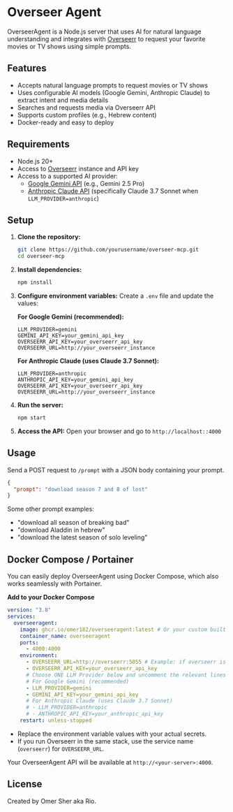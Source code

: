# Overseer Agent

OverseerAgent is a Node.js server that uses AI for natural language understanding and integrates with [Overseerr](https://overseerr.dev/) to request your favorite movies or TV shows using simple prompts.

## Features

- Accepts natural language prompts to request movies or TV shows
- Uses configurable AI models (Google Gemini, Anthropic Claude) to extract intent and media details
- Searches and requests media via Overseerr API
- Supports custom profiles (e.g., Hebrew content)
- Docker-ready and easy to deploy

## Requirements

- Node.js 20+
- Access to [Overseerr](https://overseerr.dev/) instance and API key
- Access to a supported AI provider:
  - [Google Gemini API](https://ai.google.dev/) (e.g., Gemini 2.5 Pro)
  - [Anthropic Claude API](https://docs.anthropic.com/claude/reference/getting-started) (specifically Claude 3.7 Sonnet when `LLM_PROVIDER=anthropic`)

## Setup

1. **Clone the repository:**
   ```sh
   git clone https://github.com/yourusername/overseer-mcp.git
   cd overseer-mcp
   ```
2. **Install dependencies:**
   ```sh
   npm install
   ```
3. **Configure environment variables:**
   Create a `.env` file and update the values:
   
   **For Google Gemini (recommended):**
   ```env
   LLM_PROVIDER=gemini
   GEMINI_API_KEY=your_gemini_api_key
   OVERSEERR_API_KEY=your_overseerr_api_key
   OVERSEERR_URL=http://your_overseerr_instance
   ```
   
   **For Anthropic Claude (uses Claude 3.7 Sonnet):**
   ```env
   LLM_PROVIDER=anthropic
   ANTHROPIC_API_KEY=your_gemini_api_key
   OVERSEERR_API_KEY=your_overseerr_api_key
   OVERSEERR_URL=http://your_overseerr_instance
   ```
4. **Run the server:**
   ```sh
   npm start
   ```
5. **Access the API:**
   Open your browser and go to `http://localhost::4000`

## Usage

Send a POST request to `/prompt` with a JSON body containing your prompt.


```json
{
  "prompt": "download season 7 and 8 of lost"
}
```

Some other prompt examples:
- "download all season of breaking bad"
- "download Aladdin in hebrew"
- "download the latest season of solo leveling"

## Docker Compose / Portainer

You can easily deploy OverseerAgent using Docker Compose, which also works seamlessly with Portainer.

**Add to your Docker Compose**

   ```yaml
   version: "3.8"
   services:
     overseeragent:
       image: ghcr.io/omer182/overseeragent:latest # Or your custom built image
       container_name: overseeragent
       ports:
         - 4000:4000
       environment:
         - OVERSEERR_URL=http://overseerr:5055 # Example: if overseerr is in the same stack
         - OVERSEERR_API_KEY=your_overseerr_api_key
         # Choose ONE LLM Provider below and uncomment the relevant lines
         # For Google Gemini (recommended)
         - LLM_PROVIDER=gemini 
         - GEMINI_API_KEY=your_gemini_api_key
         # For Anthropic Claude (uses Claude 3.7 Sonnet)
         # - LLM_PROVIDER=anthropic
         # - ANTHROPIC_API_KEY=your_anthropic_api_key 
       restart: unless-stopped
   ```

   - Replace the environment variable values with your actual secrets.
   - If you run Overseerr in the same stack, use the service name (`overseerr`) for `OVERSEERR_URL`.

Your OverseerAgent API will be available at `http://<your-server>:4000`.

## License

Created by Omer Sher aka Rio.
